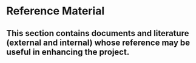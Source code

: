 # Reference Material

## This section contains documents and literature (external and internal) whose reference may be useful in enhancing the project.
